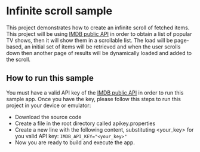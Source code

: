 # Infinite scroll sample

This project demonstrates how to create an infinite scroll of fetched items.
This project will be using [IMDB public API](https://developers.themoviedb.org/3/getting-started/introduction) in order to obtain a list of popular TV shows, 
then it will show them in a scrollable list.
The load will be page-based, an initial set of items will be retrieved and when the user
scrolls down then another page of results will be dynamically loaded and added to the scroll.

## How to run this sample

You must have a valid API key of the [IMDB public API](https://developers.themoviedb.org/3/getting-started/introduction) in order to run this sample app. Once you 
have the key, please follow this steps to run this project in your device or emulator:

- Download the source code
- Create a file in the root directory called apikey.properties
- Create a new line with the following content, substituting <your_key> for you valid API key: `IMDB_API_KEY="<your_key>"`
- Now you are ready to build and execute the app.
